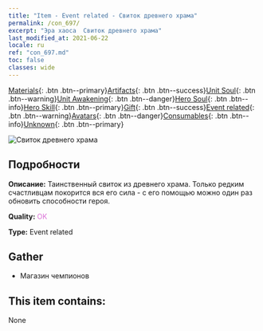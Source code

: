 ```yaml
---
title: "Item - Event related - Свиток древнего храма"
permalink: /con_697/
excerpt: "Эра хаоса  Свиток древнего храма"
last_modified_at: 2021-06-22
locale: ru
ref: "con_697.md"
toc: false
classes: wide
---
```

 [Materials](/ItemsRU/){: .btn .btn--primary}[Artifacts](/ItemsRU/Artifacts/){: .btn .btn--success}[Unit Soul](/ItemsRU/UnitSoul/){: .btn .btn--warning}[Unit Awakening](/ItemsRU/UnitAwakening/){: .btn .btn--danger}[Hero Soul](/ItemsRU/HeroSoul/){: .btn .btn--info}[Hero Skill](/ItemsRU/HeroSkill/){: .btn .btn--primary}[Gift](/ItemsRU/Gift/){: .btn .btn--success}[Event related](/ItemsRU/Events/){: .btn .btn--warning}[Avatars](/ItemsRU/Avatars/){: .btn .btn--danger}[Consumables](/ItemsRU/Consumables/){: .btn .btn--info}[Unknown](/ItemsRU/Unknown/){: .btn .btn--primary}

 ![Свиток древнего храма](/images/t/i_373.png)

## Подробности
 **Описание:** Таинственный свиток из древнего храма. Только редким счастливцам покорится вся его сила - с его помощью можно один раз обновить способности героя.

 **Quality:** <span style="color: #DA70D6">OK</span>

 **Type:** Event related

## Gather

*    Магазин чемпионов 

## This item contains:

  None

